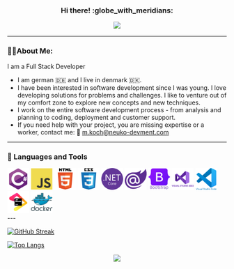 <div id="header" align="center">
 <h3>
  Hi there! 
  <span>:globe_with_meridians:</span> 
 </h3>
 <img src="https://i.giphy.com/media/v1.Y2lkPTc5MGI3NjExZmJuMGhiamszZTN1MjZsdjB5MHY1a2J2YWx6ZDV6Mng3dmJyeDNjMCZlcD12MV9pbnRlcm5hbF9naWZfYnlfaWQmY3Q9cw/dtra4r7NXUlI5XRfOR/giphy.gif"
  width="300px">
</div>

---
### :man_technologist:About Me:
I am a Full Stack Developer
- I am german :de: and I live in denmark :denmark:.
- I have been interested in software development since I was young. I love developing solutions for problems and challenges. I like to venture out of my comfort zone to explore new concepts and new techniques.
- I work on the entire software development process - from analysis and planning to coding, deployment and customer support.
- If you need help with your project, you are missing expertise or a worker, contact me: :email: m.koch@neuko-devment.com
---
### :toolbox: Languages and Tools
<div id="skills">
  <img src="images/csharp.svg" width="50px">
  <img src="images/javascript.svg" width="50px">
  <img src="images/html.svg" width="50px">
  <img src="images/css3.svg" width="50px">
  <img src="images/dotnet.svg" width="50px">
  <img src="images/blazor.svg" width="50px">
  <img src="images/bootstrap.svg" width="50px">
  <img src="images/visualstudio.svg" width="50px">
  <img src="images/vscode.svg" width="50px">
  <img src="images/jetbrains.svg" width="50px">
  <img src="images/docker.svg" width="50px">
</div>
---

[![GitHub Streak](http://github-readme-streak-stats.herokuapp.com?user=MK-NEUKO&theme=chartreuse-dark&border_radius=4.6)](https://git.io/streak-stats)

[![Top Langs](https://github-readme-stats.vercel.app/api/top-langs/?username=MK-NEUKO&layout=compact&theme=chartreuse-dark)](https://github.com/anuraghazra/github-readme-stats)

<div id="badges" align="center">
 <img src="https://komarev.com/ghpvc/?username=MK-NEUKO&base=482">
</div>
